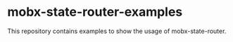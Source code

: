 mobx-state-router-examples
==========================

This repository contains examples to show the usage of mobx-state-router.
